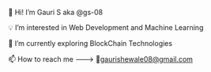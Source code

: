 👋 Hi! I’m Gauri S aka @gs-08

💡 I’m interested in Web Development and Machine Learning

🌱 I’m currently exploring BlockChain Technologies

📫 How to reach me ---> 📧gaurishewale08@gmail.com

<!---
gs-08/gs-08 is a ✨ special ✨ repository because its `README.md` (this file) appears on your GitHub profile.
You can click the Preview link to take a look at your changes.
--->
